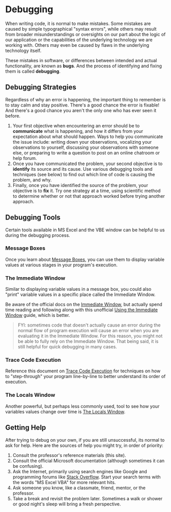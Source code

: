 # Debugging

When writing code, it is normal to make mistakes. Some mistakes are caused by simple typographical "syntax errors", while others may result from broader misunderstandings or oversights on our part about the logic of our application or the capabilities of the underlying technology we are working with. Others may even be caused by flaws in the underlying technology itself.

These mistakes in software, or differences between intended and actual functionality, are known as **bugs**. And the process of identifying and fixing them is called **debugging**.

## Debugging Strategies

Regardless of why an error is happening, the important thing to remember is to stay calm and stay positive. There's a good chance the error is fixable! And there's a good chance you aren't the only one who has ever seen it before.

  1. Your first objective when encountering an error should be to **communicate** what is happening, and how it differs from your expectation about what should happen. Ways to help you communicate the issue include: writing down your observations, vocalizing your observations to yourself, discussing your observations with someone else, or preparing to write a question to post on an online chatroom or help forum.
  2. Once you have communicated the problem, your second objective is to **identify** its source and its cause. Use various debugging tools and techniques (see below) to find out which line of code is causing the problem, and why.
  3. Finally, once you have identified the source of the problem, your objective is to **fix** it. Try one strategy at a time, using scientific method to determine whether or not that approach worked before trying another approach.

## Debugging Tools

Certain tools available in MS Excel and the VBE window can be helpful to us during the debugging process.

### Message Boxes

Once you learn about [Message Boxes](message-boxes.md), you can use them to display variable values at various stages in your program's execution.

### The Immediate Window

Similar to displaying variable values in a message box, you could also "print" variable values in a specific place called the Immediate Window.

Be aware of the official docs on the [Immediate Window](https://docs.microsoft.com/en-us/office/vba/language/reference/user-interface-help/immediate-window), but actually spend time reading and following along with this unofficial [Using the Immediate Window](https://www.excelcampus.com/vba/vba-immediate-window-excel/) guide, which is better.

> FYI: sometimes code that doesn't actually cause an error during the normal flow of program execution will cause an error when you are evaluating it in the Immediate Window. For this reason, you might not be able to fully rely on the Immediate Window. That being said, it is still helpful for quick debugging in many cases.

### Trace Code Execution

Reference this document on [Trace Code Execution](https://msdn.microsoft.com/en-us/vba/language-reference-vba/articles/trace-code-execution) for techniques on how to "step-through" your program line-by-line to better understand its order of execution.

### The Locals Window

Another powerful, but perhaps less commonly used, tool to see how your variables values change over time is
[The Locals Window](https://msdn.microsoft.com/en-us/vba/language-reference-vba/articles/locals-window).

## Getting Help

After trying to debug on your own, if you are still unsuccessful, its normal to ask for help. Here are the sources of help you might try, in order of priority:

  1. Consult the professor's reference materials (this site).
  2. Consult the official Microsoft documentation (although sometimes it can be confusing).
  3. Ask the Internet, primarily using search engines like Google and programming forums like [Stack Overflow](https://stackoverflow.com/). Start your search terms with the words "MS Excel VBA" for more relevant hits.
  4. Ask someone you know, like a classmate, friend, mentor, or the professor.
  5. Take a break and revisit the problem later. Sometimes a walk or shower or good night's sleep will bring a fresh perspective.
